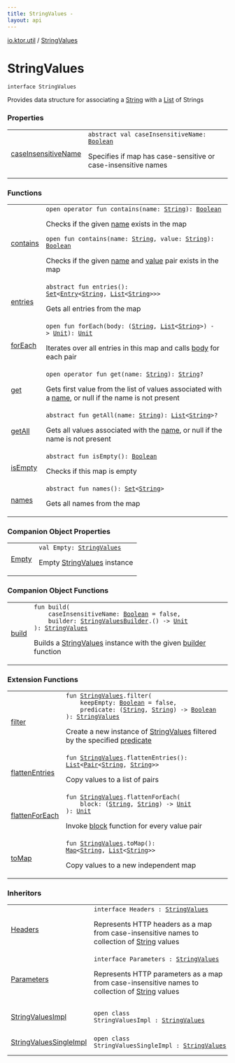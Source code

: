 ```yaml
---
title: StringValues - 
layout: api
---
```


<div class='api-docs-breadcrumbs'><a href="../index.html">io.ktor.util</a> / <a href="./index.html">StringValues</a></div>

# StringValues

<div class="signature"><code><span class="keyword">interface </span><span class="identifier">StringValues</span></code></div>

Provides data structure for associating a <a href="https://kotlinlang.org/api/latest/jvm/stdlib/kotlin/-string/index.html">String</a> with a <a href="https://kotlinlang.org/api/latest/jvm/stdlib/kotlin.collections/-list/index.html">List</a> of Strings

### Properties

<table class="api-docs-table">
<tbody>
<tr>
<td markdown="1">

<a href="case-insensitive-name.html">caseInsensitiveName</a>


</td>
<td markdown="1">
<div class="signature"><code><span class="keyword">abstract</span> <span class="keyword">val </span><span class="identifier">caseInsensitiveName</span><span class="symbol">: </span><a href="https://kotlinlang.org/api/latest/jvm/stdlib/kotlin/-boolean/index.html"><span class="identifier">Boolean</span></a></code></div>

Specifies if map has case-sensitive or case-insensitive names


</td>
</tr>
</tbody>
</table>

### Functions

<table class="api-docs-table">
<tbody>
<tr>
<td markdown="1">

<a href="contains.html">contains</a>


</td>
<td markdown="1">
<div class="signature"><code><span class="keyword">open</span> <span class="keyword">operator</span> <span class="keyword">fun </span><span class="identifier">contains</span><span class="symbol">(</span><span class="parameterName" id="io.ktor.util.StringValues$contains(kotlin.String)/name">name</span><span class="symbol">:</span>&nbsp;<a href="https://kotlinlang.org/api/latest/jvm/stdlib/kotlin/-string/index.html"><span class="identifier">String</span></a><span class="symbol">)</span><span class="symbol">: </span><a href="https://kotlinlang.org/api/latest/jvm/stdlib/kotlin/-boolean/index.html"><span class="identifier">Boolean</span></a></code></div>

Checks if the given <a href="contains.html#io.ktor.util.StringValues$contains(kotlin.String)/name">name</a> exists in the map

<div class="signature"><code><span class="keyword">open</span> <span class="keyword">fun </span><span class="identifier">contains</span><span class="symbol">(</span><span class="parameterName" id="io.ktor.util.StringValues$contains(kotlin.String, kotlin.String)/name">name</span><span class="symbol">:</span>&nbsp;<a href="https://kotlinlang.org/api/latest/jvm/stdlib/kotlin/-string/index.html"><span class="identifier">String</span></a><span class="symbol">, </span><span class="parameterName" id="io.ktor.util.StringValues$contains(kotlin.String, kotlin.String)/value">value</span><span class="symbol">:</span>&nbsp;<a href="https://kotlinlang.org/api/latest/jvm/stdlib/kotlin/-string/index.html"><span class="identifier">String</span></a><span class="symbol">)</span><span class="symbol">: </span><a href="https://kotlinlang.org/api/latest/jvm/stdlib/kotlin/-boolean/index.html"><span class="identifier">Boolean</span></a></code></div>

Checks if the given <a href="contains.html#io.ktor.util.StringValues$contains(kotlin.String, kotlin.String)/name">name</a> and <a href="contains.html#io.ktor.util.StringValues$contains(kotlin.String, kotlin.String)/value">value</a> pair exists in the map


</td>
</tr>
<tr>
<td markdown="1">

<a href="entries.html">entries</a>


</td>
<td markdown="1">
<div class="signature"><code><span class="keyword">abstract</span> <span class="keyword">fun </span><span class="identifier">entries</span><span class="symbol">(</span><span class="symbol">)</span><span class="symbol">: </span><a href="https://kotlinlang.org/api/latest/jvm/stdlib/kotlin.collections/-set/index.html"><span class="identifier">Set</span></a><span class="symbol">&lt;</span><a href="https://kotlinlang.org/api/latest/jvm/stdlib/kotlin.collections/-map/-entry/index.html"><span class="identifier">Entry</span></a><span class="symbol">&lt;</span><a href="https://kotlinlang.org/api/latest/jvm/stdlib/kotlin/-string/index.html"><span class="identifier">String</span></a><span class="symbol">,</span>&nbsp;<a href="https://kotlinlang.org/api/latest/jvm/stdlib/kotlin.collections/-list/index.html"><span class="identifier">List</span></a><span class="symbol">&lt;</span><a href="https://kotlinlang.org/api/latest/jvm/stdlib/kotlin/-string/index.html"><span class="identifier">String</span></a><span class="symbol">&gt;</span><span class="symbol">&gt;</span><span class="symbol">&gt;</span></code></div>

Gets all entries from the map


</td>
</tr>
<tr>
<td markdown="1">

<a href="for-each.html">forEach</a>


</td>
<td markdown="1">
<div class="signature"><code><span class="keyword">open</span> <span class="keyword">fun </span><span class="identifier">forEach</span><span class="symbol">(</span><span class="parameterName" id="io.ktor.util.StringValues$forEach(kotlin.Function2((kotlin.String, kotlin.collections.List(()), kotlin.Unit)))/body">body</span><span class="symbol">:</span>&nbsp;<span class="symbol">(</span><a href="https://kotlinlang.org/api/latest/jvm/stdlib/kotlin/-string/index.html"><span class="identifier">String</span></a><span class="symbol">,</span>&nbsp;<a href="https://kotlinlang.org/api/latest/jvm/stdlib/kotlin.collections/-list/index.html"><span class="identifier">List</span></a><span class="symbol">&lt;</span><a href="https://kotlinlang.org/api/latest/jvm/stdlib/kotlin/-string/index.html"><span class="identifier">String</span></a><span class="symbol">&gt;</span><span class="symbol">)</span>&nbsp;<span class="symbol">-&gt;</span>&nbsp;<a href="https://kotlinlang.org/api/latest/jvm/stdlib/kotlin/-unit/index.html"><span class="identifier">Unit</span></a><span class="symbol">)</span><span class="symbol">: </span><a href="https://kotlinlang.org/api/latest/jvm/stdlib/kotlin/-unit/index.html"><span class="identifier">Unit</span></a></code></div>

Iterates over all entries in this map and calls <a href="for-each.html#io.ktor.util.StringValues$forEach(kotlin.Function2((kotlin.String, kotlin.collections.List(()), kotlin.Unit)))/body">body</a> for each pair


</td>
</tr>
<tr>
<td markdown="1">

<a href="get.html">get</a>


</td>
<td markdown="1">
<div class="signature"><code><span class="keyword">open</span> <span class="keyword">operator</span> <span class="keyword">fun </span><span class="identifier">get</span><span class="symbol">(</span><span class="parameterName" id="io.ktor.util.StringValues$get(kotlin.String)/name">name</span><span class="symbol">:</span>&nbsp;<a href="https://kotlinlang.org/api/latest/jvm/stdlib/kotlin/-string/index.html"><span class="identifier">String</span></a><span class="symbol">)</span><span class="symbol">: </span><a href="https://kotlinlang.org/api/latest/jvm/stdlib/kotlin/-string/index.html"><span class="identifier">String</span></a><span class="symbol">?</span></code></div>

Gets first value from the list of values associated with a <a href="get.html#io.ktor.util.StringValues$get(kotlin.String)/name">name</a>, or null if the name is not present


</td>
</tr>
<tr>
<td markdown="1">

<a href="get-all.html">getAll</a>


</td>
<td markdown="1">
<div class="signature"><code><span class="keyword">abstract</span> <span class="keyword">fun </span><span class="identifier">getAll</span><span class="symbol">(</span><span class="parameterName" id="io.ktor.util.StringValues$getAll(kotlin.String)/name">name</span><span class="symbol">:</span>&nbsp;<a href="https://kotlinlang.org/api/latest/jvm/stdlib/kotlin/-string/index.html"><span class="identifier">String</span></a><span class="symbol">)</span><span class="symbol">: </span><a href="https://kotlinlang.org/api/latest/jvm/stdlib/kotlin.collections/-list/index.html"><span class="identifier">List</span></a><span class="symbol">&lt;</span><a href="https://kotlinlang.org/api/latest/jvm/stdlib/kotlin/-string/index.html"><span class="identifier">String</span></a><span class="symbol">&gt;</span><span class="symbol">?</span></code></div>

Gets all values associated with the <a href="get-all.html#io.ktor.util.StringValues$getAll(kotlin.String)/name">name</a>, or null if the name is not present


</td>
</tr>
<tr>
<td markdown="1">

<a href="is-empty.html">isEmpty</a>


</td>
<td markdown="1">
<div class="signature"><code><span class="keyword">abstract</span> <span class="keyword">fun </span><span class="identifier">isEmpty</span><span class="symbol">(</span><span class="symbol">)</span><span class="symbol">: </span><a href="https://kotlinlang.org/api/latest/jvm/stdlib/kotlin/-boolean/index.html"><span class="identifier">Boolean</span></a></code></div>

Checks if this map is empty


</td>
</tr>
<tr>
<td markdown="1">

<a href="names.html">names</a>


</td>
<td markdown="1">
<div class="signature"><code><span class="keyword">abstract</span> <span class="keyword">fun </span><span class="identifier">names</span><span class="symbol">(</span><span class="symbol">)</span><span class="symbol">: </span><a href="https://kotlinlang.org/api/latest/jvm/stdlib/kotlin.collections/-set/index.html"><span class="identifier">Set</span></a><span class="symbol">&lt;</span><a href="https://kotlinlang.org/api/latest/jvm/stdlib/kotlin/-string/index.html"><span class="identifier">String</span></a><span class="symbol">&gt;</span></code></div>

Gets all names from the map


</td>
</tr>
</tbody>
</table>

### Companion Object Properties

<table class="api-docs-table">
<tbody>
<tr>
<td markdown="1">

<a href="-empty.html">Empty</a>


</td>
<td markdown="1">
<div class="signature"><code><span class="keyword">val </span><span class="identifier">Empty</span><span class="symbol">: </span><a href="./index.md"><span class="identifier">StringValues</span></a></code></div>

Empty <a href="./index.md">StringValues</a> instance


</td>
</tr>
</tbody>
</table>

### Companion Object Functions

<table class="api-docs-table">
<tbody>
<tr>
<td markdown="1">

<a href="build.html">build</a>


</td>
<td markdown="1">
<div class="signature"><code><span class="keyword">fun </span><span class="identifier">build</span><span class="symbol">(</span><br/>&nbsp;&nbsp;&nbsp;&nbsp;<span class="parameterName" id="io.ktor.util.StringValues.Companion$build(kotlin.Boolean, kotlin.Function1((io.ktor.util.StringValuesBuilder, kotlin.Unit)))/caseInsensitiveName">caseInsensitiveName</span><span class="symbol">:</span>&nbsp;<a href="https://kotlinlang.org/api/latest/jvm/stdlib/kotlin/-boolean/index.html"><span class="identifier">Boolean</span></a>&nbsp;<span class="symbol">=</span>&nbsp;false<span class="symbol">, </span><br/>&nbsp;&nbsp;&nbsp;&nbsp;<span class="parameterName" id="io.ktor.util.StringValues.Companion$build(kotlin.Boolean, kotlin.Function1((io.ktor.util.StringValuesBuilder, kotlin.Unit)))/builder">builder</span><span class="symbol">:</span>&nbsp;<a href="../-string-values-builder/index.html"><span class="identifier">StringValuesBuilder</span></a><span class="symbol">.</span><span class="symbol">(</span><span class="symbol">)</span>&nbsp;<span class="symbol">-&gt;</span>&nbsp;<a href="https://kotlinlang.org/api/latest/jvm/stdlib/kotlin/-unit/index.html"><span class="identifier">Unit</span></a><br/><span class="symbol">)</span><span class="symbol">: </span><a href="./index.md"><span class="identifier">StringValues</span></a></code></div>

Builds a <a href="./index.md">StringValues</a> instance with the given <a href="build.html#io.ktor.util.StringValues.Companion$build(kotlin.Boolean, kotlin.Function1((io.ktor.util.StringValuesBuilder, kotlin.Unit)))/builder">builder</a> function


</td>
</tr>
</tbody>
</table>

### Extension Functions

<table class="api-docs-table">
<tbody>
<tr>
<td markdown="1">

<a href="../filter.html">filter</a>


</td>
<td markdown="1">
<div class="signature"><code><span class="keyword">fun </span><a href="./index.md"><span class="identifier">StringValues</span></a><span class="symbol">.</span><span class="identifier">filter</span><span class="symbol">(</span><br/>&nbsp;&nbsp;&nbsp;&nbsp;<span class="parameterName" id="io.ktor.util$filter(io.ktor.util.StringValues, kotlin.Boolean, kotlin.Function2((kotlin.String, , kotlin.Boolean)))/keepEmpty">keepEmpty</span><span class="symbol">:</span>&nbsp;<a href="https://kotlinlang.org/api/latest/jvm/stdlib/kotlin/-boolean/index.html"><span class="identifier">Boolean</span></a>&nbsp;<span class="symbol">=</span>&nbsp;false<span class="symbol">, </span><br/>&nbsp;&nbsp;&nbsp;&nbsp;<span class="parameterName" id="io.ktor.util$filter(io.ktor.util.StringValues, kotlin.Boolean, kotlin.Function2((kotlin.String, , kotlin.Boolean)))/predicate">predicate</span><span class="symbol">:</span>&nbsp;<span class="symbol">(</span><a href="https://kotlinlang.org/api/latest/jvm/stdlib/kotlin/-string/index.html"><span class="identifier">String</span></a><span class="symbol">,</span>&nbsp;<a href="https://kotlinlang.org/api/latest/jvm/stdlib/kotlin/-string/index.html"><span class="identifier">String</span></a><span class="symbol">)</span>&nbsp;<span class="symbol">-&gt;</span>&nbsp;<a href="https://kotlinlang.org/api/latest/jvm/stdlib/kotlin/-boolean/index.html"><span class="identifier">Boolean</span></a><br/><span class="symbol">)</span><span class="symbol">: </span><a href="./index.md"><span class="identifier">StringValues</span></a></code></div>

Create a new instance of <a href="./index.md">StringValues</a> filtered by the specified <a href="../filter.html#io.ktor.util$filter(io.ktor.util.StringValues, kotlin.Boolean, kotlin.Function2((kotlin.String, , kotlin.Boolean)))/predicate">predicate</a>


</td>
</tr>
<tr>
<td markdown="1">

<a href="../flatten-entries.html">flattenEntries</a>


</td>
<td markdown="1">
<div class="signature"><code><span class="keyword">fun </span><a href="./index.md"><span class="identifier">StringValues</span></a><span class="symbol">.</span><span class="identifier">flattenEntries</span><span class="symbol">(</span><span class="symbol">)</span><span class="symbol">: </span><a href="https://kotlinlang.org/api/latest/jvm/stdlib/kotlin.collections/-list/index.html"><span class="identifier">List</span></a><span class="symbol">&lt;</span><a href="https://kotlinlang.org/api/latest/jvm/stdlib/kotlin/-pair/index.html"><span class="identifier">Pair</span></a><span class="symbol">&lt;</span><a href="https://kotlinlang.org/api/latest/jvm/stdlib/kotlin/-string/index.html"><span class="identifier">String</span></a><span class="symbol">,</span>&nbsp;<a href="https://kotlinlang.org/api/latest/jvm/stdlib/kotlin/-string/index.html"><span class="identifier">String</span></a><span class="symbol">&gt;</span><span class="symbol">&gt;</span></code></div>

Copy values to a list of pairs


</td>
</tr>
<tr>
<td markdown="1">

<a href="../flatten-for-each.html">flattenForEach</a>


</td>
<td markdown="1">
<div class="signature"><code><span class="keyword">fun </span><a href="./index.md"><span class="identifier">StringValues</span></a><span class="symbol">.</span><span class="identifier">flattenForEach</span><span class="symbol">(</span><br/>&nbsp;&nbsp;&nbsp;&nbsp;<span class="parameterName" id="io.ktor.util$flattenForEach(io.ktor.util.StringValues, kotlin.Function2((kotlin.String, , kotlin.Unit)))/block">block</span><span class="symbol">:</span>&nbsp;<span class="symbol">(</span><a href="https://kotlinlang.org/api/latest/jvm/stdlib/kotlin/-string/index.html"><span class="identifier">String</span></a><span class="symbol">,</span>&nbsp;<a href="https://kotlinlang.org/api/latest/jvm/stdlib/kotlin/-string/index.html"><span class="identifier">String</span></a><span class="symbol">)</span>&nbsp;<span class="symbol">-&gt;</span>&nbsp;<a href="https://kotlinlang.org/api/latest/jvm/stdlib/kotlin/-unit/index.html"><span class="identifier">Unit</span></a><br/><span class="symbol">)</span><span class="symbol">: </span><a href="https://kotlinlang.org/api/latest/jvm/stdlib/kotlin/-unit/index.html"><span class="identifier">Unit</span></a></code></div>

Invoke <a href="../flatten-for-each.html#io.ktor.util$flattenForEach(io.ktor.util.StringValues, kotlin.Function2((kotlin.String, , kotlin.Unit)))/block">block</a> function for every value pair


</td>
</tr>
<tr>
<td markdown="1">

<a href="../to-map.html">toMap</a>


</td>
<td markdown="1">
<div class="signature"><code><span class="keyword">fun </span><a href="./index.md"><span class="identifier">StringValues</span></a><span class="symbol">.</span><span class="identifier">toMap</span><span class="symbol">(</span><span class="symbol">)</span><span class="symbol">: </span><a href="https://kotlinlang.org/api/latest/jvm/stdlib/kotlin.collections/-map/index.html"><span class="identifier">Map</span></a><span class="symbol">&lt;</span><a href="https://kotlinlang.org/api/latest/jvm/stdlib/kotlin/-string/index.html"><span class="identifier">String</span></a><span class="symbol">,</span>&nbsp;<a href="https://kotlinlang.org/api/latest/jvm/stdlib/kotlin.collections/-list/index.html"><span class="identifier">List</span></a><span class="symbol">&lt;</span><a href="https://kotlinlang.org/api/latest/jvm/stdlib/kotlin/-string/index.html"><span class="identifier">String</span></a><span class="symbol">&gt;</span><span class="symbol">&gt;</span></code></div>

Copy values to a new independent map


</td>
</tr>
</tbody>
</table>

### Inheritors

<table class="api-docs-table">
<tbody>
<tr>
<td markdown="1">

<a href="../../io.ktor.http/-headers/index.html">Headers</a>


</td>
<td markdown="1">
<div class="signature"><code><span class="keyword">interface </span><span class="identifier">Headers</span>&nbsp;<span class="symbol">:</span>&nbsp;<a href="./index.md"><span class="identifier">StringValues</span></a></code></div>

Represents HTTP headers as a map from case-insensitive names to collection of <a href="https://kotlinlang.org/api/latest/jvm/stdlib/kotlin/-string/index.html">String</a> values


</td>
</tr>
<tr>
<td markdown="1">

<a href="../../io.ktor.http/-parameters/index.html">Parameters</a>


</td>
<td markdown="1">
<div class="signature"><code><span class="keyword">interface </span><span class="identifier">Parameters</span>&nbsp;<span class="symbol">:</span>&nbsp;<a href="./index.md"><span class="identifier">StringValues</span></a></code></div>

Represents HTTP parameters as a map from case-insensitive names to collection of <a href="https://kotlinlang.org/api/latest/jvm/stdlib/kotlin/-string/index.html">String</a> values


</td>
</tr>
<tr>
<td markdown="1">

<a href="../-string-values-impl/index.html">StringValuesImpl</a>


</td>
<td markdown="1">
<div class="signature"><code><span class="keyword">open</span> <span class="keyword">class </span><span class="identifier">StringValuesImpl</span>&nbsp;<span class="symbol">:</span>&nbsp;<a href="./index.md"><span class="identifier">StringValues</span></a></code></div>

</td>
</tr>
<tr>
<td markdown="1">

<a href="../-string-values-single-impl/index.html">StringValuesSingleImpl</a>


</td>
<td markdown="1">
<div class="signature"><code><span class="keyword">open</span> <span class="keyword">class </span><span class="identifier">StringValuesSingleImpl</span>&nbsp;<span class="symbol">:</span>&nbsp;<a href="./index.md"><span class="identifier">StringValues</span></a></code></div>

</td>
</tr>
</tbody>
</table>
